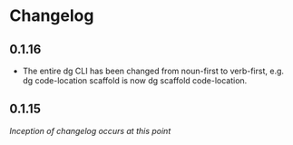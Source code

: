 # Changelog

## 0.1.16

- The entire dg CLI has been changed from noun-first to verb-first, e.g. dg code-location scaffold is now dg scaffold code-location.

## 0.1.15

_Inception of changelog occurs at this point_
